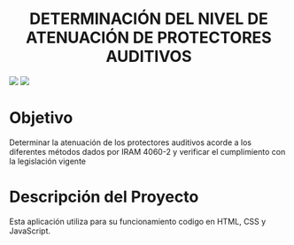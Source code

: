 <h1 align="center"> DETERMINACIÓN DEL NIVEL DE ATENUACIÓN DE PROTECTORES AUDITIVOS</h1>
<p align="left">
   <img src="https://img.shields.io/badge/STATUS-EN DESARROLLO-blue">
   <img src="https://img.shields.io/badge/VERSI%C3%93N-1.1.0-blue">
</p>

# Objetivo
  Determinar la atenuación de los protectores auditivos acorde a los diferentes métodos dados por IRAM 4060-2 y verificar el cumplimiento con la legislación vigente

# Descripción del Proyecto
  Esta aplicación utiliza para su funcionamiento codigo en HTML, CSS y JavaScript.
